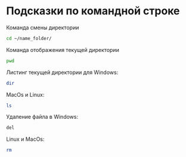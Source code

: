 # Подсказки по командной строке

Команда смены директории

```sh
cd ~/name_folder/
```
Команда отображения текущей директории

 ```sh
 pwd
 ```
 Листинг текущей директории для Windows:

 ```sh
 dir
 ```

 MacOs и Linux:

 ```sh
 ls
 ```
 Удаление файла в Windows:
 ```sh
 del
 ```

 Linux и MacOs:
 ```sh
 rm
 ```